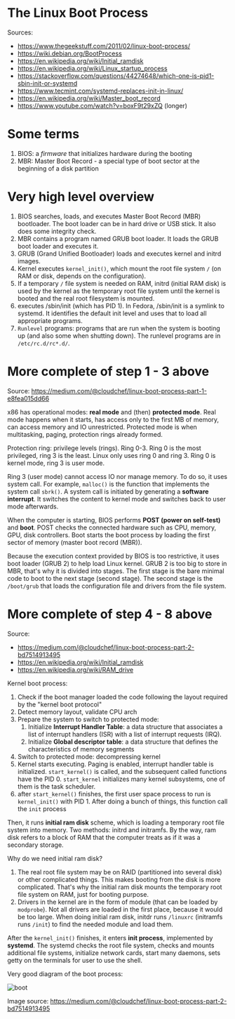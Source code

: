 # The Linux Boot Process

Sources:

- https://www.thegeekstuff.com/2011/02/linux-boot-process/
- https://wiki.debian.org/BootProcess
- https://en.wikipedia.org/wiki/Initial_ramdisk
- https://en.wikipedia.org/wiki/Linux_startup_process
- https://stackoverflow.com/questions/44274648/which-one-is-pid1-sbin-init-or-systemd
- https://www.tecmint.com/systemd-replaces-init-in-linux/
- https://en.wikipedia.org/wiki/Master_boot_record
- https://www.youtube.com/watch?v=boxF9t29xZQ (longer)

# Some terms

1. BIOS: a *firmware* that initializes hardware during the booting
2. MBR: Master Boot Record - a special type of boot sector at the beginning of a disk partition

# Very high level overview

1. BIOS searches, loads, and executes Master Boot Record (MBR) bootloader. The boot loader can be in hard drive or USB stick. It also does some integrity check.
2. MBR contains a program named GRUB boot loader. It loads the GRUB boot loader and executes it.
3. GRUB (Grand Unified Bootloader) loads and executes kernel and initrd images.
4. Kernel executes `kernel_init()`, which mount the root file system `/` (on RAM or disk, depends on the configuration).
5. If a temporary `/` file system is needed on RAM, initrd (initial RAM disk) is used by the kernel as the temporary root file system until the kernel is booted and the real root filesystem is mounted.
6. executes /sbin/init (which has PID 1). In Fedora, /sbin/init is a symlink to systemd. It identifies the default init level and uses that to load all appropriate programs.
7.  `Runlevel` programs: programs that are run when the system is booting up (and also some when shutting down). The runlevel programs are in `/etc/rc.d/rc*.d/`.

# More complete of step 1 - 3 above

Source: https://medium.com/@cloudchef/linux-boot-process-part-1-e8fea015dd66

x86 has operational modes: **real mode** and (then) **protected mode**. Real mode happens when it starts, has access only to the first MB of memory, can access memory and IO unrestricted. Protected mode is when multitasking, paging, protection rings already formed.

Protection ring: privilege levels (rings). Ring 0-3. Ring 0 is the most privileged, ring 3 is the least. Linux only uses ring 0 and ring 3. Ring 0 is kernel mode, ring 3 is user mode.

Ring 3 (user mode) cannot access IO nor manage memory. To do so, it uses system call. For example, `malloc()` is the function that implements the system call `sbrk()`. A system call is initiated by generating a **software interrupt**. It switches the content to kernel mode and switches back to user mode afterwards.

When the computer is starting, BIOS performs **POST (power on self-test)** and **boot**. POST checks the connected hardware such as CPU, memory, GPU, disk controllers. Boot starts the boot process by loading the first sector of memory (master boot record (MBR)).

Because the execution context provided by BIOS is too restrictive, it uses boot loader (GRUB 2) to help load Linux kernel. GRUB 2 is too big to store in MBR, that's why it is divided into stages. The first stage is the bare minimal code to boot to the next stage (second stage). The second stage is the `/boot/grub` that loads the configuration file and drivers from the file system.

# More complete of step 4 - 8 above

Source: 

- https://medium.com/@cloudchef/linux-boot-process-part-2-bd7514913495
- https://en.wikipedia.org/wiki/Initial_ramdisk
- https://en.wikipedia.org/wiki/RAM_drive

Kernel boot process:

1. Check if the boot manager loaded the code following the layout required by the "kernel boot protocol"
2. Detect memory layout, validate CPU arch
3. Prepare the system to switch to protected mode:
   1. Initialize **Interrupt Handler Table**: a data structure that associates a list of interrupt handlers (ISR) with a list of interrupt requests (IRQ).
   2. Initialize **Global descriptor table**: a data structure that defines the characteristics of memory segments
4. Switch to protected mode: decompressing kernel
5. Kernel starts executing. Paging is enabled, interrupt handler table is initialized. `start_kernel()` is called, and the subsequent called functions have the PID 0. `start_kernel` initializes many kernel subsystems, one of them is the task scheduler.
6. after `start_kernel()` finishes, the first user space process to run is `kernel_init()` with PID 1. After doing a bunch of things, this function call the `init` process

Then, it runs **initial ram disk** scheme, which is loading a temporary root file system into memory. Two methods: initrd and initramfs. By the way, ram disk refers to a block of RAM that the computer treats as if it was a secondary storage.

Why do we need initial ram disk?

1. The real root file system may be on RAID (partitioned into several disk) or other complicated things. This makes booting from the disk is more complicated. That's why the initial ram disk mounts the temporary root file system on RAM, just for booting purpose.
2. Drivers in the kernel are in the form of module (that can be loaded by `modprobe`). Not all drivers are loaded in the first place, because it would be too large. When doing initial ram disk, initdr runs `/linuxrc` (initramfs runs `/init`) to find the needed module and load them. 

After the `kernel_init()` finishes, it enters **init process**, implemented by **systemd**. The systemd checks the root file system, checks and mounts additional file systems, initialize network cards, start many daemons, sets getty on the terminals for user to use the shell.

Very good diagram of the boot process:

![boot](https://miro.medium.com/max/700/1*_riwUOYCIRXdZVJHtODxoA.png)

Image source: https://medium.com/@cloudchef/linux-boot-process-part-2-bd7514913495